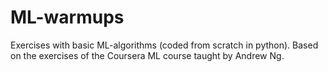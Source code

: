 # ML-warmups
Exercises with  basic ML-algorithms (coded from scratch in python). Based on the exercises of the Coursera ML course taught by Andrew Ng. 
